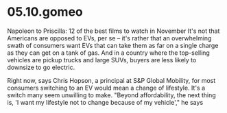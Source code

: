 # 05.10.gomeo
Napoleon to Priscilla: 12 of the best films to watch in November
It's not that Americans are opposed to EVs, per se – it's rather that an overwhelming swath of consumers want EVs that can take them as far on a single charge as they can get on a tank of gas. And in a country where the top-selling vehicles are pickup trucks and large SUVs, buyers are less likely to downsize to go electric. 

Right now, says Chris Hopson, a principal  at S&P Global Mobility, for most consumers switching to an EV would mean a change of lifestyle. It's a switch many seem unwilling to make. "Beyond affordability, the next thing is, 'I want my lifestyle not to change because of my vehicle'," he says
